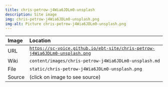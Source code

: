 ```yaml
---
title: chris-petrow-j4Wia6JDLm0-unsplash
description: Site image
img: chris-petrow-j4Wia6JDLm0-unsplash.png
img-alt: Picture chris-petrow-j4Wia6JDLm0-unsplash.png
---
```


  | Image | Location |
  | :----- | :----- |
  | URL | <code><a href="https://sc-voice.github.io/ebt-site/chris-petrow-j4Wia6JDLm0-unsplash.png" target="_blank">https://sc-voice.github.io/ebt-site/chris-petrow-j4Wia6JDLm0-unsplash.png</a></code> |
  | Wiki | <code>content/images/chris-petrow-j4Wia6JDLm0-unsplash.md</code> |
  | File | <code>static/chris-petrow-j4Wia6JDLm0-unsplash.png</code> |
  | Source | (click on image to see source) |

